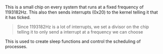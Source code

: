 This is a small chip on every system that runs at a fixed frequency of 1193182Hz. This also then sends interrupts (0x20) to the kernel telling it that it has ticked.

> Since 1193182Hz is a lot of interrupts, we set a divisor on the chip telling it to only send a interrupt at a frequency we can choose

This is used to create sleep functions and control the scheduling of processes.